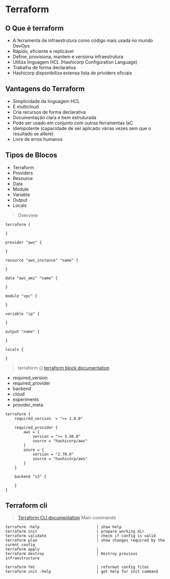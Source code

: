 # Terraform

## O Que é terraform

- A ferramenta de infraestrutura como código mais usada no mundo DevOps
- Rápido, eficiente e replicável
- Define, provisiona, mantem e versiona infraestrutura
- Utiliza linguagem HCL (Hashicorp Configuration Language)
- Trabalha de forma declarativa
- Hashicorp disponibiliza extensa lista de prividers oficiais

## Vantagens do Terraform

- Simplicidade da linguagem HCL
- É multicloud
- Cria recursos de forma declarativa
- Documentação clara e bem estruturada
- Pode ser usado em conjunto com outras ferramentas IaC
- Idempotente (capacidade de ser aplicado várias vezes sem que o resultado se altere)
- Livre de erros humanos

## Tipos de Blocos

- Terraform
- Providers
- Resource
- Data
- Module
- Variable
- Output
- Locals

> Overview

```
terraform {

}

provider "aws" {

}

resource "aws_instance" "name" {

}

data "aws_ami" "name" {

}

module "vpc" {

}

variable "ip" {

}

output "name" {

}

locals {

}

```

> terraform {}
> [terraform block documentation][terraform-doc]

- required_version
- required_provider
- backend
- cloud
- experiments
- provider_meta


```
terraform {
    required_version  = ">= 1.0.0"

    required_provider {
        aws = {
            version = ">= 3.50.0"
            source = "hashicorp/aws"            
        }
        azure = {
            version = "2.70.0"
            source = "hashicorp/aws"
        }
    }

    backend "s3" {

    }
}

```


## Terraform cli
> [Terraform CLI documentation][terraform-cli-doc]
> Main commands

```
terraform -help                         | show help
terraform init                          | prepare working dir
terraform validate                      | check if config is valid
terraform plan                          | show changes required by the curent config
terraform apply                         | 
terraform destroy                       | Destroy previous infraestructure

terraform fmt                           | reformat config files
terraform init -help                    | get help for init command
```




<!-- Markdown Links -->

[terraform-doc]: https://developer.hashicorp.com/terraform/language/settings
[terraform-cli-doc]: https://developer.hashicorp.com/terraform/cli